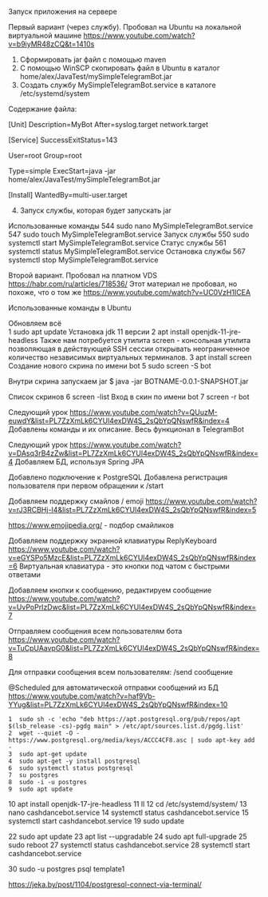 Запуск приложения на сервере

Первый вариант (через службу). Пробовал на Ubuntu на локальной виртуальной машине
https://www.youtube.com/watch?v=b9iyMR48zCQ&t=1410s

1) Сформировать jar файл с помощью maven
2) С помощью WinSCP скопировать файл в Ubuntu в каталог home/alex/JavaTest/mySimpleTelegramBot.jar
3) Создать службу MySimpleTelegramBot.service в каталоге /etc/systemd/system

Содержание файла:

[Unit]
Description=MyBot
After=syslog.target network.target

[Service]
SuccessExitStatus=143

User=root
Group=root

Type=simple
ExecStart=java -jar home/alex/JavaTest/mySimpleTelegramBot.jar

[Install]
WantedBy=multi-user.target

4) Запуск службы, которая будет запускать jar

Использованные команды
544  sudo nano MySimpleTelegramBot.service
547  sudo touch MySimpleTelegramBot.service
Запуск службы
550  sudo systemctl start MySimpleTelegramBot.service
Статус службы
561  systemctl status MySimpleTelegramBot.service
Остановка службы
567  systemctl stop MySimpleTelegramBot.service


Второй вариант. Пробовал на платном VDS
https://habr.com/ru/articles/718536/
Этот материал не пробовал, но похоже, что о том же
https://www.youtube.com/watch?v=UC0VzH1ICEA


Использованные команды в Ubuntu

Обновляем всё    
1  sudo apt update
Установка jdk 11 версии
2  apt install openjdk-11-jre-headless
Также нам потребуется утилита screen - консольная утилита позволяющая в действующей SSH сессии открывать 
неограниченное количество независимых виртуальных терминалов.
3  apt install screen
Создание нового скрина по имени bot
5  sudo screen -S bot

Внутри скрина запускаем jar
$ java -jar BOTNAME-0.0.1-SNAPSHOT.jar

Список скринов
6  screen -list
Вход в скин по имени bot
7  screen -r bot


Следующий урок https://www.youtube.com/watch?v=QUuzM-euwdY&list=PL7ZzXmLk6CYUl4exDW4S_2sQbYpQNswfR&index=4
Добавлены команды и их описание. Весь функционал в TelegramBot


Следующий урок https://www.youtube.com/watch?v=DAsq3rB4zZw&list=PL7ZzXmLk6CYUl4exDW4S_2sQbYpQNswfR&index=4
Добавляем БД, используя Spring JPA

Добавлено подключение к PostgreSQL
Добавлена регистрация пользователя при первом обращении к /start

Добавляем поддержку смайлов / emoji
https://www.youtube.com/watch?v=rJ3RCBHj-I4&list=PL7ZzXmLk6CYUl4exDW4S_2sQbYpQNswfR&index=5

https://www.emojipedia.org/ - подбор смайликов

Добавляем поддержку экранной клавиатуры ReplyKeyboard
https://www.youtube.com/watch?v=eGYSPo5MzcE&list=PL7ZzXmLk6CYUl4exDW4S_2sQbYpQNswfR&index=6
Виртуальная клавиатура - это кнопки под чатом с быстрыми ответами

Добавляем кнопки к сообщению, редактируем сообщение
https://www.youtube.com/watch?v=UvPoPrIzDwc&list=PL7ZzXmLk6CYUl4exDW4S_2sQbYpQNswfR&index=7

Отправляем сообщения всем пользователям бота
https://www.youtube.com/watch?v=TuCpUAavpG0&list=PL7ZzXmLk6CYUl4exDW4S_2sQbYpQNswfR&index=8

Для отправки сообщения всем пользователям: /send сообщение

@Scheduled для автоматической отправки сообщений из БД
https://www.youtube.com/watch?v=haf9Vb-YYug&list=PL7ZzXmLk6CYUl4exDW4S_2sQbYpQNswfR&index=10


    1  sudo sh -c 'echo "deb https://apt.postgresql.org/pub/repos/apt $(lsb_release -cs)-pgdg main" > /etc/apt/sources.list.d/pgdg.list'
    2  wget --quiet -O - https://www.postgresql.org/media/keys/ACCC4CF8.asc | sudo apt-key add -
    3  sudo apt-get update
    4  sudo apt-get -y install postgresql
    6  sudo systemctl status postgresql
    7  su postgres
    8  sudo -i -u postgres
    9  sudo apt update
   10  apt install openjdk-17-jre-headless
   11  ll
   12  cd /etc/systemd/system/
   13  nano cashdancebot.service
   14  systemctl status cashdancebot.service
   15  systemctl start cashdancebot.service
   19  sudo update

   22  sudo apt update
   23  apt list --upgradable
   24  sudo apt full-upgrade
   25  sudo reboot
   27  systemctl status cashdancebot.service
   28  systemctl start cashdancebot.service
   
   30  sudo -u postgres psql template1


https://jeka.by/post/1104/postgresql-connect-via-terminal/ 